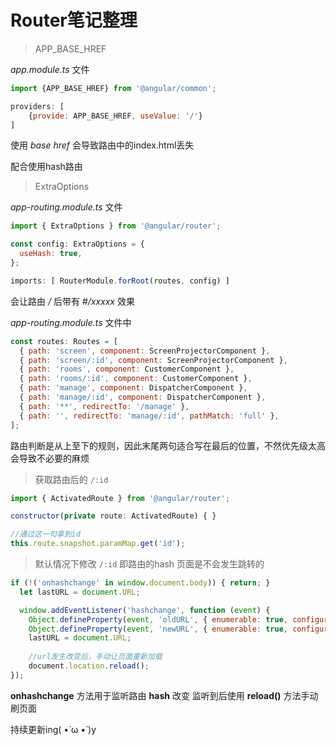# Router笔记整理

> APP_BASE_HREF

_app.module.ts_ 文件

```js
import {APP_BASE_HREF} from '@angular/common';

providers: [
    {provide: APP_BASE_HREF, useValue: '/'}
]
```

使用 _base href_ 会导致路由中的index.html丢失

配合使用hash路由

> ExtraOptions

_app-routing.module.ts_ 文件

```js
import { ExtraOptions } from '@angular/router';

const config: ExtraOptions = {
  useHash: true,
};

imports: [ RouterModule.forRoot(routes, config) ]
```

会让路由 _/_ 后带有 _#/xxxxx_ 效果

_app-routing.module.ts_ 文件中

```js
const routes: Routes = [
  { path: 'screen', component: ScreenProjectorComponent },
  { path: 'screen/:id', component: ScreenProjectorComponent },
  { path: 'rooms', component: CustomerComponent },
  { path: 'rooms/:id', component: CustomerComponent },
  { path: 'manage', component: DispatcherComponent },
  { path: 'manage/:id', component: DispatcherComponent },
  { path: '**', redirectTo: '/manage' },
  { path: '', redirectTo: 'manage/:id', pathMatch: 'full' },
];
```

路由判断是从上至下的规则，因此末尾两句适合写在最后的位置，不然优先级太高会导致不必要的麻烦

> 获取路由后的 ```/:id```
```js
import { ActivatedRoute } from '@angular/router';

constructor(private route: ActivatedRoute) { }

//通过这一句拿到id
this.route.snapshot.paramMap.get('id');
```

> 默认情况下修改 ```/:id``` 即路由的hash 页面是不会发生跳转的

```js
if (!('onhashchange' in window.document.body)) { return; }
  let lastURL = document.URL;

  window.addEventListener('hashchange', function (event) {
    Object.defineProperty(event, 'oldURL', { enumerable: true, configurable: true, value: lastURL });
    Object.defineProperty(event, 'newURL', { enumerable: true, configurable: true, value: document.URL });
    lastURL = document.URL;
    
    //url发生改变后，手动让页面重新加载
    document.location.reload();
});
```

__onhashchange__ 方法用于监听路由 __hash__ 改变 监听到后使用 __reload()__ 方法手动刷页面

持续更新ing( •̀ ω •́ )y
